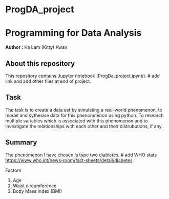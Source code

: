 # ProgDA_project

# Programming for Data Analysis
**Author :** Ka Lam (Kitty) Kwan



## About this repository

This repository contains Jupyter notebook (ProgDa_project.ipynb). # add link and add other files at end of project.

## Task

The task is to create a data set by simulating a real-world phenomenon, to model and sythesise data for this phenonmenon using python. To research multiple variables which is associated with this phenomenon and to investigate the relationships with each other and their distrubutions, if any.

## Summary

The phenomenon I have chosen is type two diabietes. # add WHO stats https://www.who.int/news-room/fact-sheets/detail/diabetes

Factors

1. Age
2. Waist circumference
3. Body Mass Index (BMI)

